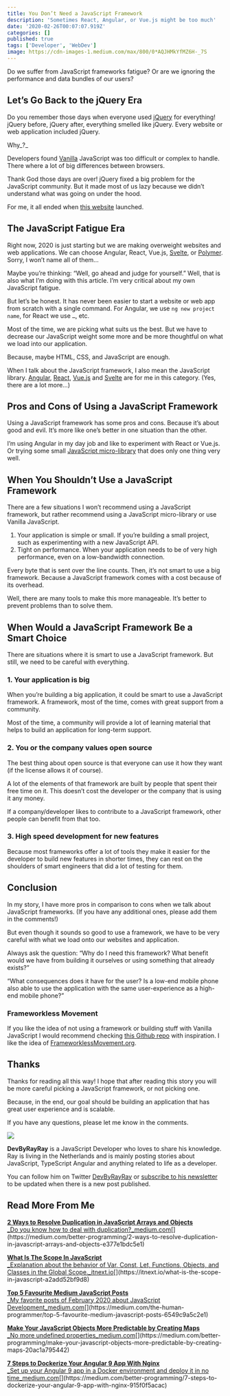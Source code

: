 ```yaml
---
title: You Don’t Need a JavaScript Framework
description: 'Sometimes React, Angular, or Vue.js might be too much'
date: '2020-02-26T00:07:07.919Z'
categories: []
published: true
tags: ['Developer', 'WebDev']
image: https://cdn-images-1.medium.com/max/800/0*AQJHMkYfMZ6H-_7S
---
```


Do we suffer from JavaScript frameworks fatigue? Or are we ignoring the performance and data bundles of our users?

## Let’s Go Back to the jQuery Era

Do you remember those days when everyone used [jQuery](https://jquery.com/) for everything! jQuery before, jQuery after, everything smelled like jQuery. Every website or web application included jQuery.

Why_?_

Developers found [Vanilla](http://vanilla-js.com/) JavaScript was too difficult or complex to handle. There where a lot of big differences between browsers.

Thank God those days are over! jQuery fixed a big problem for the JavaScript community. But it made most of us lazy because we didn’t understand what was going on under the hood.

For me, it all ended when [this website](http://youmightnotneedjquery.com) launched.

## The JavaScript Fatigue Era

Right now, 2020 is just starting but we are making overweight websites and web applications. We can choose Angular, React, Vue.js, [Svelte](https://svelte.dev/docs), or [Polymer](https://www.polymer-project.org/). Sorry, I won’t name all of them…

Maybe you’re thinking: “Well, go ahead and judge for yourself.” Well, that is also what I’m doing with this article. I’m very critical about my own JavaScript fatigue.

But let’s be honest. It has never been easier to start a website or web app from scratch with a single command. For Angular, we use `ng new project name`, for React we use `…`, etc.

Most of the time, we are picking what suits us the best. But we have to decrease our JavaScript weight some more and be more thoughtful on what we load into our application.

Because, maybe HTML, CSS, and JavaScript are enough.

When I talk about the JavaScript framework, I also mean the JavaScript library. [Angular](https://angular.io), [React](https://reactjs.org), [Vue.js](https://vuejs.org) and [Svelte](https://svelte.dev) are for me in this category. (Yes, there are a lot more…)

## Pros and Cons of Using a JavaScript Framework

Using a JavaScript framework has some pros and cons. Because it’s about good and evil. It’s more like one’s better in one situation than the other.

I’m using Angular in my day job and like to experiment with React or Vue.js. Or trying some small [JavaScript micro-library](http://microjs.com/#) that does only one thing very well.

## When You Shouldn’t Use a JavaScript Framework

There are a few situations I won’t recommend using a JavaScript framework, but rather recommend using a JavaScript micro-library or use Vanilla JavaScript.

1.  Your application is simple or small. If you’re building a small project, such as experimenting with a new JavaScript API.
2.  Tight on performance. When your application needs to be of very high performance, even on a low-bandwidth connection.

Every byte that is sent over the line counts. Then, it’s not smart to use a big framework. Because a JavaScript framework comes with a cost because of its overhead.

Well, there are many tools to make this more manageable. It’s better to prevent problems than to solve them.

## When Would a JavaScript Framework Be a Smart Choice

There are situations where it is smart to use a JavaScript framework. But still, we need to be careful with everything.

### **1\. Your application is big**

When you’re building a big application, it could be smart to use a JavaScript framework. A framework, most of the time, comes with great support from a community.

Most of the time, a community will provide a lot of learning material that helps to build an application for long-term support.

### **2\. You or the company values open source**

The best thing about open source is that everyone can use it how they want (if the license allows it of course).

A lot of the elements of that framework are built by people that spent their free time on it. This doesn’t cost the developer or the company that is using it any money.

If a company/developer likes to contribute to a JavaScript framework, other people can benefit from that too.

### **3\. High speed development for new features**

Because most frameworks offer a lot of tools they make it easier for the developer to build new features in shorter times, they can rest on the shoulders of smart engineers that did a lot of testing for them.

## Conclusion

In my story, I have more pros in comparison to cons when we talk about JavaScript frameworks. (If you have any additional ones, please add them in the comments!)

But even though it sounds so good to use a framework, we have to be very careful with what we load onto our websites and application.

Always ask the question: “Why do I need this framework? What benefit would we have from building it ourselves or using something that already exists?”

“What consequences does it have for the user? Is a low-end mobile phone also able to use the application with the same user-experience as a high-end mobile phone?”

### Frameworkless Movement

If you like the idea of not using a framework or building stuff with Vanilla JavaScript I would recommend checking [this Github repo](https://github.com/frameworkless-movement/awesome-frameworkless) with inspiration. I like the idea of [FrameworklessMovement.org](http://frameworklessmovement.org).

## Thanks

Thanks for reading all this way! I hope that after reading this story you will be more careful picking a JavaScript framework, or not picking one.

Because, in the end, our goal should be building an application that has great user experience and is scalable.

If you have any questions, please let me know in the comments.

![](https://cdn-images-1.medium.com/max/800/1*0fLVc6GjamTuPR79Cqce4Q.png)

**DevByRayRay** is a JavaScript Developer who loves to share his knowledge. Ray is living in the Netherlands and is mainly posting stories about JavaScript, TypeScript Angular and anything related to life as a developer.

You can follow him on Twitter [DevByRayRay](https://twitter.com/devbyrayray) or [subscribe to his newsletter](https://buttondown.email/devbyrayray) to be updated when there is a new post published.

## Read More From Me

[**2 Ways to Resolve Duplication in JavaScript Arrays and Objects**  
_Do you know how to deal with duplication?_medium.com](https://medium.com/better-programming/2-ways-to-resolve-duplication-in-javascript-arrays-and-objects-e377e1bdc5e1 "https://medium.com/better-programming/2-ways-to-resolve-duplication-in-javascript-arrays-and-objects-e377e1bdc5e1")[](https://medium.com/better-programming/2-ways-to-resolve-duplication-in-javascript-arrays-and-objects-e377e1bdc5e1)

[**What Is The Scope In JavaScript**  
_Explanation about the behavior of Var, Const, Let, Functions, Objects, and Classes in the Global Scope._itnext.io](https://itnext.io/what-is-the-scope-in-javascript-a2add52bf9d8 "https://itnext.io/what-is-the-scope-in-javascript-a2add52bf9d8")[](https://itnext.io/what-is-the-scope-in-javascript-a2add52bf9d8)

[**Top 5 Favourite Medium JavaScript Posts**  
_My favorite posts of February 2020 about JavaScript Development_medium.com](https://medium.com/the-human-programmer/top-5-favourite-medium-javascript-posts-6549c9a5c2e1 "https://medium.com/the-human-programmer/top-5-favourite-medium-javascript-posts-6549c9a5c2e1")[](https://medium.com/the-human-programmer/top-5-favourite-medium-javascript-posts-6549c9a5c2e1)

[**Make Your JavaScript Objects More Predictable by Creating Maps**  
_No more undefined properties_medium.com](https://medium.com/better-programming/make-your-javascript-objects-more-predictable-by-creating-maps-20ac1a795442 "https://medium.com/better-programming/make-your-javascript-objects-more-predictable-by-creating-maps-20ac1a795442")[](https://medium.com/better-programming/make-your-javascript-objects-more-predictable-by-creating-maps-20ac1a795442)

[**7 Steps to Dockerize Your Angular 9 App With Nginx**  
_Set up your Angular 9 app in a Docker environment and deploy it in no time_medium.com](https://medium.com/better-programming/7-steps-to-dockerize-your-angular-9-app-with-nginx-915f0f5acac "https://medium.com/better-programming/7-steps-to-dockerize-your-angular-9-app-with-nginx-915f0f5acac")[](https://medium.com/better-programming/7-steps-to-dockerize-your-angular-9-app-with-nginx-915f0f5acac)
